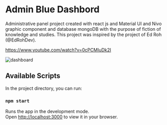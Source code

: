 # Admin Blue Dashbord

Administrative panel project created with react js and Material UI and Nivo graphic component and database mongoDB with the purpose of fiction of knowledge and studies.
This project was inspired by the project of Ed Roh (@EdRohDev).

https://www.youtube.com/watch?v=0cPCMIuDk2I


![dashboard](src/assets/Screenshot.png)


## Available Scripts

In the project directory, you can run:

### `npm start`

Runs the app in the development mode.\
Open [http://localhost:3000](http://localhost:3000) to view it in your browser.
